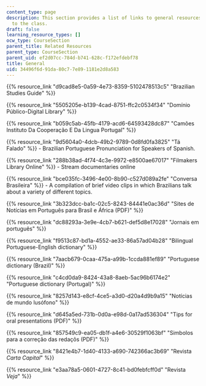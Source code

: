 ```yaml
---
content_type: page
description: This section provides a list of links to general resources that are relevant
  to the class.
draft: false
learning_resource_types: []
ocw_type: CourseSection
parent_title: Related Resources
parent_type: CourseSection
parent_uid: ef2d07cc-784d-b741-628c-f172efdebf78
title: General
uid: 34496f6d-91da-80c7-7e89-1181e2d8a583
---
```

{{% resource_link "d9cad8e5-0a59-4e73-8359-5102478513c5" "Brazilian Studies Guide" %}}

{{% resource_link "5505205e-b139-4cad-8751-ffc2c0534f34" "Domínio Público-Digital Library" %}}

{{% resource_link "b059c5ab-45fb-4179-acd6-64593428dc87" "Camões Instituto Da Cooperação E Da Lingua Portugal" %}}

{{% resource_link "9d5604a0-4dcb-49b2-9789-0d8fd0fa3825" "Tá Falado" %}} - Brazilian Portuguese Pronunciation for Speakers of Spanish.

{{% resource_link "288b38ad-4f74-4c3e-9972-e8500ae67017" "Filmakers Library Online" %}} - Stream documentaries online

{{% resource_link "bce035fc-3496-4e00-8b90-c527d089a2fe" "Conversa Brasileira" %}} - A compilation of brief video clips in which Brazilians talk about a variety of different topics.

{{% resource_link "3b323dcc-ba1c-02c5-8243-84441e0ac36d" "Sites de Notícias em Português para Brasil e África (PDF)" %}}

{{% resource_link "dc88293a-3e9e-4cb7-b621-def5d8e17028" "Jornais em português" %}}

{{% resource_link "f9513c87-bd1a-4552-ae33-86a57ad04b28" "Bilingual Portuguese-English dictionary" %}}

{{% resource_link "7aacb679-0caa-475a-a99b-1ccda881ef89" "Portuguese dictionary (Brazil)" %}}

{{% resource_link "c4cd0da9-8424-43a8-8aeb-5ac96b6174e2" "Portuguese dictionary (Portugal)" %}}

{{% resource_link "8257d143-e8cf-4ce5-a3d0-d20a4d9b9a15" "Notícias de mundo lusófono" %}}

{{% resource_link "d645a5ed-731b-0d0a-e98d-0a17ad536304" "Tips for oral presentations (PDF)" %}}

{{% resource_link "857549c9-ea05-db1f-a4e6-30529f1063bf" "Simbolos para a correção das redaçõs (PDF)" %}}

{{% resource_link "8421e4b7-1d40-4133-a690-742366ac3b69" "Revista *Carta Capital*" %}}

{{% resource_link "e3aa78a5-0601-4727-8c41-bd0febfcff0d" "Revista *Veja*" %}}